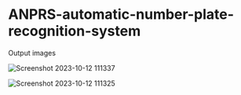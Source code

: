 # ANPRS-automatic-number-plate-recognition-system

Output images

![Screenshot 2023-10-12 111337](https://github.com/GVSSJKjayanth/ANPRS-automatic-number-plate-recognition-system-/assets/114913682/d753ddf2-f87b-4c5a-8f07-41f99b9317ea)

![Screenshot 2023-10-12 111325](https://github.com/GVSSJKjayanth/ANPRS-automatic-number-plate-recognition-system-/assets/114913682/62422064-c0d8-4138-b81b-ad45ed0d71c4)
